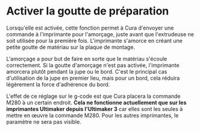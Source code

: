 Activer la goutte de préparation
====
Lorsqu'elle est activée, cette fonction permet à Cura d'envoyer une commande à l'imprimante pour l'amorçage, juste avant que l'extrudeuse ne soit utilisée pour la première fois. L'imprimante s'amorce en créant une petite goutte de matériau sur la plaque de montage.

L'amorçage a pour but de faire en sorte que le matériau s'écoule correctement. Si la goutte d'amorçage n'est pas activée, l'imprimante amorcera plutôt pendant la jupe ou le bord. C'est le principal cas d'utilisation de la jupe en premier lieu, mais pour un bord, cela réduira légèrement la force d'adhérence du bord.

L'effet de ce réglage sur le g-code est que Cura placera la commande M280 à un certain endroit. **Cela ne fonctionne actuellement que sur les imprimantes Ultimaker depuis l'Ultimaker 3** car elles sont les seules à mettre en œuvre la commande M280. Pour les autres imprimantes, le paramètre ne sera pas visible.
